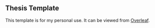 ## Thesis Template
This template is for my personal use. It can be viewed from [Overleaf](https://www.overleaf.com/read/wgftzgvnmrsk#d1b525). 

